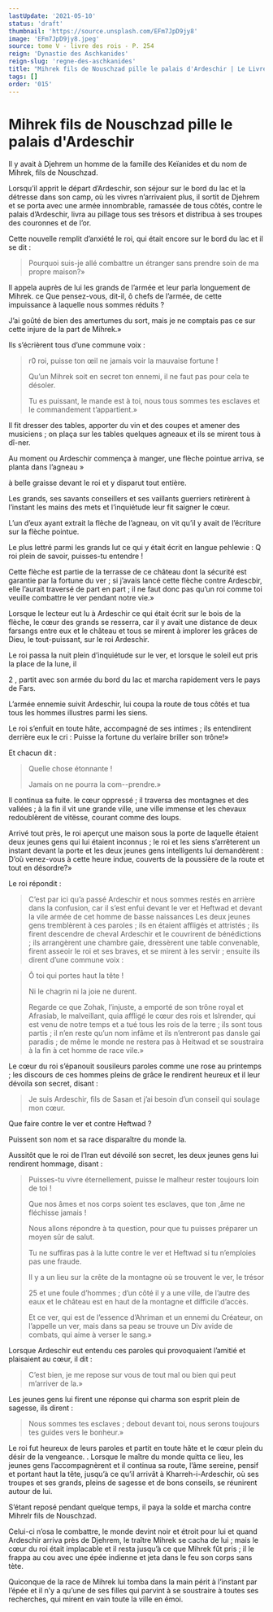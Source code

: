 ```yaml
---
lastUpdate: '2021-05-10'
status: 'draft'
thumbnail: 'https://source.unsplash.com/EFm7JpD9jy8'
image: 'EFm7JpD9jy8.jpeg'
source: tome V - livre des rois - P. 254
reign: 'Dynastie des Aschkanides'
reign-slug: 'regne-des-aschkanides'
title: "Mihrek fils de Nouschzad pille le palais d'Ardeschir | Le Livre des Rois | Shâhnâmeh"
tags: []
order: '015'
---
```


# Mihrek fils de Nouschzad pille le palais d'Ardeschir

Il y avait à Djehrem un homme de la famille des Keïanides et du nom de Mihrek, fils de Nouschzad.

Lorsqu’il apprit le départ d’Ardeschir, son séjour sur le bord du lac et la détresse dans son camp, où les vivres n’arrivaient plus, il sortit de Djehrem et se porta avec une armée innombrable, ramassée de tous côtés, contre le palais d’Ardeschir, livra au pillage tous ses trésors et distribua à ses troupes des couronnes et de l’or.

Cette nouvelle remplit d’anxiété le roi, qui était encore sur le bord du lac et il se dit :

> Pourquoi suis-je allé combattre un étranger sans prendre soin de ma propre maison?»

Il appela auprès de lui les grands de l’armée et leur parla longuement de Mihrek. ce Que pensez-vous, dit-il, ô chefs de l’armée, de cette impuissance à laquelle nous sommes réduits ?

J’ai goûté de bien des amertumes du sort, mais je ne comptais pas ce sur cette injure de la part de Mihrek.»

Ils s’écrièrent tous d’une commune voix :

> r0 roi, puisse ton œil ne jamais voir la mauvaise fortune !
>
> Qu’un Mihrek soit en secret ton ennemi, il ne faut pas pour cela te désoler.
>
> Tu es puissant, le mande est à toi, nous tous sommes tes esclaves et le commandement t’appartient.»

Il fit dresser des tables, apporter du vin et des coupes et amener des musiciens ; on plaça sur les tables quelques agneaux et ils se mirent tous à dî-ner.

Au moment ou Ardeschir commença à manger, une flèche pointue arriva, se planta dans l’agneau
»

à belle graisse devant le roi et y disparut tout entière.

Les grands, ses savants conseillers et ses vaillants guerriers retirèrent à l’instant les mains des mets et l’inquiétude leur fit saigner le cœur.

L’un d’eux ayant extrait la flèche de l’agneau, on vit qu’il y avait de l’écriture sur la flèche pointue.

Le plus lettré parmi les grands lut ce qui y était écrit en langue pehlewie : Q roi plein de savoir, puisses-tu entendre !

Cette flèche est partie de la terrasse de ce château dont la sécurité est garantie par la fortune du ver ; si j’avais lancé cette flèche contre Ardescbir, elle l’aurait traversé de part en part ; il ne faut donc pas qu’un roi comme toi veuille combattre le ver pendant notre vie.»

Lorsque le lecteur eut lu à Ardeschir ce qui était écrit sur le bois de la flèche, le cœur des grands se resserra, car il y avait une distance de deux farsangs entre eux et le château et tous se mirent à implorer les grâces de Dieu, le tout-puissant, sur le roi Ardeschir.

Le roi passa la nuit plein d’inquiétude sur le ver, et lorsque le soleil eut pris la place de la lune, il

2 , partit avec son armée du bord du lac et marcha rapidement vers le pays de Fars.

L’armée ennemie suivit Ardeschir, lui coupa la route de tous côtés et tua tous les hommes illustres parmi les siens.

Le roi s’enfuit en toute hâte, accompagné de ses intimes ; ils entendirent derrière eux le cri : Puisse la fortune du verlaire briller son trône!»

Et chacun dit :

> Quelle chose étonnante !
>
> Jamais on ne pourra la com--prendre.»

Il continua sa fuite. le cœur oppressé ; il traversa des montagnes et des vallées ; à la fin il vit une grande ville, une ville immense et les chevaux redoublèrent de vitësse, courant comme des loups.

Arrivé tout près, le roi aperçut une maison sous la porte de laquelle étaient deux jeunes gens qui lui étaient inconnus ; le roi et les siens s’arrêterent un instant devant la porte et les deux jeunes gens intelligents lui demandèrent : D’où venez-vous à cette heure indue, couverts de la poussière de la route et tout en désordre?»

Le roi répondit :

> C’est par ici qu’a passé Ardeschir et nous sommes restés en arrière dans la confusion, car il s’est enfui devant le ver et Heftwad et devant la vile armée de cet homme de basse naissances Les deux jeunes gens tremblèrent à ces paroles ; ils en étaient affligés et attristés ; ils firent descendre de cheval Ardeschir et le couvrirent de bénédictions ; ils arrangèrent une chambre gaie, dressèrent une table convenable, firent asseoir le roi et ses braves, 
 et se mirent à les servir ; ensuite ils dirent d’une commune voix :

> Ô toi qui portes haut la tête !
>
> Ni le chagrin ni la joie ne durent.
>
> Regarde ce que Zohak, l’injuste, a emporté de son trône royal et Afrasiab, le malveillant, quia affligé le cœur des rois et lslrender, qui est venu de notre temps et a tué tous les rois de la terre ; ils sont tous partis ; il n’en reste qu’un nom infâme et ils n’entreront pas dansle gai paradis ; de même le monde ne restera pas à Heitwad et se soustraira à la fin à cet homme de race vile.»

Le cœur du roi s’épanouit sousileurs paroles comme une rose au printemps ; les discours de ces hommes pleins de grâce le rendirent heureux et il leur dévoila son secret, disant :

> Je suis Ardeschir, fils de Sasan et j’ai besoin d’un conseil qui soulage mon cœur.

Que faire contre le ver et contre Heftwad ?

Puissent son nom et sa race disparaître du monde la.

Aussitôt que le roi de l’Iran eut dévoilé son secret, les deux jeunes gens lui rendirent hommage, disant :

> Puisses-tu vivre éternellement, puisse le malheur rester toujours loin de toi !
>
> Que nos âmes et nos corps soient tes esclaves, que ton ,âme ne fléchisse jamais !
>
> Nous allons répondre à ta question, pour que tu puisses préparer un moyen sûr de salut.
>
> Tu ne suffiras pas à la lutte contre le ver et Heftwad si tu n’emploies pas une fraude.
>
> Il y a un lieu sur la crête de la montagne où se trouvent le ver, le trésor 
>
> 25
 et une foule d’hommes ; d’un côté il y a une ville, de l’autre des eaux et le château est en haut de la montagne et difficile d’accès.
>
> Et ce ver, qui est de l’essence d’Ahriman et un ennemi du Créateur, on l’appelle un ver, mais dans sa peau se trouve un Div avide de combats, qui aime à verser le sang.»

Lorsque Ardeschir eut entendu ces paroles qui provoquaient l’amitié et plaisaient au cœur, il dit :

> C’est bien, je me repose sur vous de tout mal ou bien qui peut m’arriver de la.»

Les jeunes gens lui firent une réponse qui charma son esprit plein de sagesse, ils dirent :

> Nous sommes tes esclaves ; debout devant toi, nous serons toujours tes guides vers le bonheur.»

Le roi fut heureux de leurs paroles et partit en toute hâte et le cœur plein du désir de la vengeance. .
Lorsque le maître du monde quitta ce lieu, les jeunes gens l’accompagnèrent et il continua sa route, l’âme sereine, pensif et portant haut la tête, jusqu’à ce qu’il arrivât à Kharreh-i-Ardeschir, où ses troupes et ses grands, pleins de sagesse et de bons conseils, se réunirent autour de lui.

S’étant reposé pendant quelque temps, il paya la solde et marcha contre Mihrelr fils de Nouschzad.

Celui-ci n’osa le combattre, le monde devint noir et étroit pour lui et quand Ardeschir arriva près de Djehrem, le traître Mihrek se cacha de lui ; mais le cœur du roi était implacable et il resta jusqu’à ce que Mihrek fût pris ; il le frappa au cou avec une épée indienne et jeta dans le feu son corps sans tète.

Quiconque de la race de Mihrek lui tomba dans la main périt à l’instant par l’épée et il n’y a qu’une de ses filles qui parvint à se soustraire à toutes ses recherches, qui mirent en vain toute la ville en émoi.
